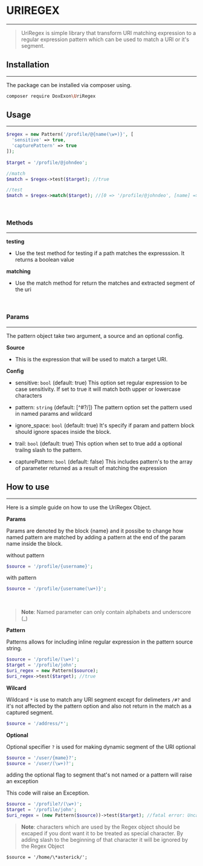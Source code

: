 # URIREGEX
---

> UriRegex is simple library that transform URI matching expression to a regular expression 
> pattern which can be used to match a URI or it's segment.

## Installation
---

The package can be installed via composer using.

```bash
composer require DoxExon\UriRegex
```

## Usage
---

```php
$regex = new Pattern('/profile/@{name(\w+)}', [
  'sensitive' => true,
  'capturePattern' => true
]);
  
$target = '/profile/@johndeo';

//match
$match = $regex->test($target); //true

//test
$match = $regex->match($target); //[0 => '/profile/@johndeo', [name] => 'johndeo']
```
<br/>

### Methods
---

**testing**

- Use the test method for testing if a path matches the expresssion.
It returns a boolean value 

**matching**

- Use the match method for return the matches and extracted segment of
the uri

<br/>

### Params
---

The pattern object take two argument, a source and an optional config.

**Source**

- This is the expression that will be used to match a target URI.

**Config**

- sensitive: ```bool``` (default: true) 
  This option set regular expression to be case sensitivity.
  If set to true it will match both upper or lowercase characters
  
- pattern: ```string``` (default: [^#?\/]) 
  The pattern option set the pattern used in named params and wildcard

- ignore_space: ```bool``` (default: true)
  It's specify if param and pattern block should ignore spaces inside the block.
  
- trail: ```bool``` (default: true)
  This option when set to true add a optional trailng slash to the pattern.

- capturePattern: ```bool``` (default: false)
  This includes pattern's to the array of parameter returned as a result
  of matching the expression

## How to use
---

Here is a simple guide on how to use the UriRegex Object.

**Params**

Params are denoted by the block {name} and it possibe to change how named pattern
are matched by adding a pattern at the end of the param name inside the block.

without pattern
```php
$source = '/profile/{username}';
```

with pattern
```php
$source = '/profile/{username(\w+)}';
```
<br/>

> **Note**: Named parameter can only contain alphabets and underscore (_)

**Pattern**

Patterns allows for including inline regular expression in the pattern source string.

```php
$source = '/profile/(\w+)';
$target = '/profile/john';
$uri_regex = new Pattern($source);
$uri_regex->test($target); //true
```
**Wilcard**

Wildcard ```*``` is use to match any URI segment except for delimeters ```/#?``` and it's not affected
by the pattern option and also not return in the match as a captured segment.

```php
$source = '/address/*';
```

**Optional**

Optional specifier ```?``` is used for making dynamic segment of the URI optional
```php
$source = '/user/{mame}?';
$source = '/user/(\w+)?';
```

adding the optional flag to segment that's not named or a pattern will raise an
exception

This code will raise an Exception.
```php
$source = '/profile?/(\w+)';
$target = '/profile/john';
$uri_regex = (new Pattern($source))->test($target); //fatal error: Uncaught Exception: Unexcepted "?" at index 8. ...
```

> **Note**: characters which are used  by the Regex object should be excaped if you
> dont want it to be treated as special character. By adding slash to the beginning of 
> that character it will be ignored by the Regex Object 

```$source = '/home/\*asterick/';```